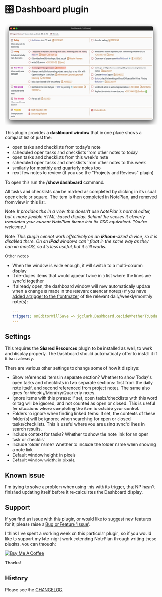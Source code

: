 # 🎛 Dashboard plugin
![](dashboard-demo-v0.4@2x.jpg)

This plugin provides a **dashboard window** that in one place shows a compact list of just the:
- open tasks and checklists from today's note
- scheduled open tasks and checklists from other notes to today
- open tasks and checklists from this week's note
- scheduled open tasks and checklists from other notes to this week
- similarly for monthly and quarterly notes too
- next few notes to review (if you use the "Projects and Reviews" plugin)

To open this run the **/show dashboard** command.

All tasks and checklists can be marked as completed by clicking in its usual open circle or square. The item is then completed in NotePlan, and removed from view in this list.

Note: _It provides this in a view that doesn't use NotePlan's normal editor, but a more flexible HTML-based display. Behind the scenes it cleverly translates your current NotePlan theme into its CSS equivalent. (You're welcome.)_

Note: _This plugin cannot work effectively on an **iPhone**-sized device, so it is disabled there.  On an **iPad** windows can't float in the same way as they can on macOS, so it's less useful, but it still works._

Other notes:
- When the window is wide enough, it will switch to a multi-column display
- It de-dupes items that would appear twice in a list where the lines are sync'd together.
- If already open, the dashboard window will now automatically update when a change is made in the relevant calendar note(s) if you have [added a trigger to the frontmatter](https://help.noteplan.co/article/173-plugin-note-triggers) of the relevant daily/weekly/monthly note(s):
    ```yaml
    ---
    triggers: onEditorWillSave => jgclark.Dashboard.decideWhetherToUpdateDasboard
    ---
    ```

## Settings
This requires the **Shared Resources** plugin to be installed as well, to work and display properly. The Dashboard should automatically offer to install it if it isn't already.

There are various other settings to change some of how it displays:
- Show referenced items in separate section? Whether to show Today's open tasks and checklists in two separate sections: first from the daily note itself, and second referenced from project notes. The same also goes for Weekly/Monthly/Quarterly notes.
- Ignore items with this phrase: If set, open tasks/checklists with this word or tag will be ignored, and not counted as open or closed. This is useful for situations where completing the item is outside your control.
- Folders to ignore when finding linked items: If set, the contents of these folder(s) will be ignored when searching for open or closed tasks/checklists. This is useful where you are using sync'd lines in search results.
- Include context for tasks? Whether to show the note link for an open task or checklist
- Include folder name? Whether to include the folder name when showing a note link
- Default window height: in pixels
- Default window width: in pixels.

## Known Issue
I'm trying to solve a problem when using this with its trigger, that NP hasn't finished updating itself before it re-calculates the Dashboard display.

## Support
If you find an issue with this plugin, or would like to suggest new features for it, please raise a [Bug or Feature 'Issue'](https://github.com/NotePlan/plugins/issues).

I think I've spent a working week on this particular plugin, so if you would like to support my late-night work extending NotePlan through writing these plugins, you can through:

[<img width="200px" alt="Buy Me A Coffee" src="https://www.buymeacoffee.com/assets/img/guidelines/download-assets-sm-2.svg">](https://www.buymeacoffee.com/revjgc)

Thanks!

## History
Please see the [CHANGELOG](CHANGELOG.md).
